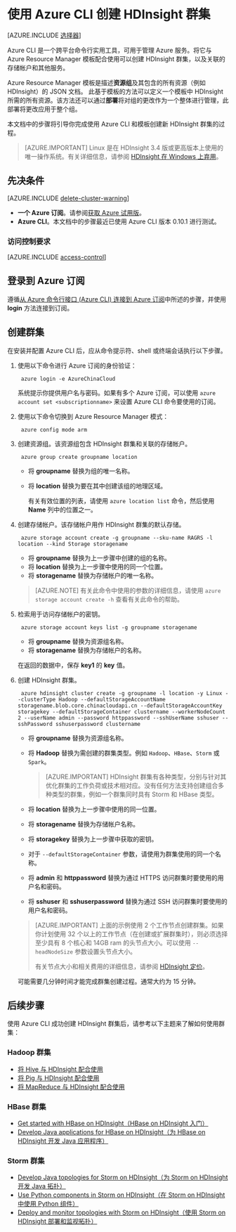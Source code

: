 <!-- not suitable for Mooncake -->

<properties
    pageTitle="使用跨平台 Azure CLI 在 HDInsight 中的 Linux 上创建 Hadoop、HBase 或 Storm 群集 | Azure"
    description="了解如何使用跨平台 Azure CLI、Azure Resource Manager 模板和 Azure REST API 创建 HDInsight 群集。可以指定群集类型（Hadoop、HBase 或 Storm），或使用脚本来安装自定义组件。"
    services="hdinsight"
    documentationcenter=""
    author="Blackmist"
    manager="jhubbard"
    editor="cgronlun"
    tags="azure-portal" />
<tags 
    ms.assetid="50b01483-455c-4d87-b754-2229005a8ab9"
    ms.service="hdinsight"
    ms.devlang="na"
    ms.topic="article"
    ms.tgt_pltfrm="na"
    ms.workload="big-data"
    ms.date="01/12/2017"
    wacn.date="01/25/2017"
    ms.author="larryfr" />

# 使用 Azure CLI 创建 HDInsight 群集

[AZURE.INCLUDE [选择器](../../includes/hdinsight-selector-create-clusters.md)]

Azure CLI 是一个跨平台命令行实用工具，可用于管理 Azure 服务。将它与 Azure Resource Manager 模板配合使用可以创建 HDInsight 群集，以及关联的存储帐户和其他服务。

Azure Resource Manager 模板是描述**资源组**及其包含的所有资源（例如 HDInsight）的 JSON 文档。 此基于模板的方法可以定义一个模板中 HDInsight 所需的所有资源。该方法还可以通过**部署**将对组的更改作为一个整体进行管理，此部署将更改应用于整个组。

本文档中的步骤将引导你完成使用 Azure CLI 和模板创建新 HDInsight 群集的过程。

> [AZURE.IMPORTANT]
Linux 是在 HDInsight 3.4 版或更高版本上使用的唯一操作系统。有关详细信息，请参阅 [HDInsight 在 Windows 上弃用](/documentation/articles/hdinsight-component-versioning/#hdi-version-32-and-33-nearing-deprecation-date)。

## 先决条件

[AZURE.INCLUDE [delete-cluster-warning](../../includes/hdinsight-delete-cluster-warning.md)]

* **一个 Azure 订阅**。请参阅[获取 Azure 试用版](/pricing/1rmb-trial/)。
* **Azure CLI**。本文档中的步骤最近已使用 Azure CLI 版本 0.10.1 进行测试。

### 访问控制要求
[AZURE.INCLUDE [access-control](../../includes/hdinsight-access-control-requirements.md)]

## 登录到 Azure 订阅

遵循[从 Azure 命令行接口 (Azure CLI) 连接到 Azure 订阅](/documentation/articles/xplat-cli-connect/)中所述的步骤，并使用 **login** 方法连接到订阅。

## 创建群集

在安装并配置 Azure CLI 后，应从命令提示符、shell 或终端会话执行以下步骤。

1. 使用以下命令进行 Azure 订阅的身份验证：
   
        azure login -e AzureChinaCloud
   
    系统提示你提供用户名与密码。如果有多个 Azure 订阅，可以使用 `azure account set <subscriptionname>` 来设置 Azure CLI 命令要使用的订阅。
2. 使用以下命令切换到 Azure Resource Manager 模式：
   
        azure config mode arm
3. 创建资源组。该资源组包含 HDInsight 群集和关联的存储帐户。
   
        azure group create groupname location
   
    * 将 **groupname** 替换为组的唯一名称。
    * 将 **location** 替换为要在其中创建该组的地理区域。
     
       有关有效位置的列表，请使用 `azure location list` 命令，然后使用 **Name** 列中的位置之一。
4. 创建存储帐户。该存储帐户用作 HDInsight 群集的默认存储。
   
        azure storage account create -g groupname --sku-name RAGRS -l location --kind Storage storagename
   
    * 将 **groupname** 替换为上一步骤中创建的组的名称。
    * 将 **location** 替换为上一步骤中使用的同一个位置。
    * 将 **storagename** 替换为存储帐户的唯一名称。
     
    > [AZURE.NOTE]
    有关此命令中使用的参数的详细信息，请使用 `azure storage account create -h` 查看有关此命令的帮助。
    > 
    > 
5. 检索用于访问存储帐户的密钥。
   
        azure storage account keys list -g groupname storagename
   
    * 将 **groupname** 替换为资源组名称。
    * 将 **storagename** 替换为存储帐户的名称。
     
     在返回的数据中，保存 **key1** 的 **key** 值。
6. 创建 HDInsight 群集。
   
        azure hdinsight cluster create -g groupname -l location -y Linux --clusterType Hadoop --defaultStorageAccountName storagename.blob.core.chinacloudapi.cn --defaultStorageAccountKey storagekey --defaultStorageContainer clustername --workerNodeCount 2 --userName admin --password httppassword --sshUserName sshuser --sshPassword sshuserpassword clustername
   
    * 将 **groupname** 替换为资源组名称。
    * 将 **Hadoop** 替换为需创建的群集类型。例如 `Hadoop`、`HBase`、`Storm` 或 `Spark`。
     
        > [AZURE.IMPORTANT]
        HDInsight 群集有各种类型，分别与针对其优化群集的工作负荷或技术相对应。没有任何方法支持创建组合多种类型的群集，例如一个群集同时具有 Storm 和 HBase 类型。
        > 
        > 
    * 将 **location** 替换为上一步骤中使用的同一位置。
    * 将 **storagename** 替换为存储帐户名称。
    * 将 **storagekey** 替换为上一步骤中获取的密钥。
    * 对于 `--defaultStorageContainer` 参数，请使用为群集使用的同一个名称。
    * 将 **admin** 和 **httppassword** 替换为通过 HTTPS 访问群集时要使用的用户名和密码。
    * 将 **sshuser** 和 **sshuserpassword** 替换为通过 SSH 访问群集时要使用的用户名和密码。
   
    > [AZURE.IMPORTANT]
    上面的示例使用 2 个工作节点创建群集。如果你计划使用 32 个以上的工作节点（在创建或扩展群集时），则必须选择至少具有 8 个核心和 14GB ram 的头节点大小。可以使用 `--headNodeSize` 参数设置头节点大小。
    > 
    > 有关节点大小和相关费用的详细信息，请参阅 [HDInsight 定价](/pricing/details/hdinsight/)。
     
    可能需要几分钟时间才能完成群集创建过程。通常大约为 15 分钟。

## 后续步骤
使用 Azure CLI 成功创建 HDInsight 群集后，请参考以下主题来了解如何使用群集：

### Hadoop 群集
* [将 Hive 与 HDInsight 配合使用](/documentation/articles/hdinsight-use-hive/)
* [将 Pig 与 HDInsight 配合使用](/documentation/articles/hdinsight-use-pig/)
* [将 MapReduce 与 HDInsight 配合使用](/documentation/articles/hdinsight-use-mapreduce/)

### HBase 群集
* [Get started with HBase on HDInsight（HBase on HDInsight 入门）](/documentation/articles/hdinsight-hbase-tutorial-get-started-linux/)
* [Develop Java applications for HBase on HDInsight（为 HBase on HDInsight 开发 Java 应用程序）](/documentation/articles/hdinsight-hbase-build-java-maven-linux/)

### Storm 群集
* [Develop Java topologies for Storm on HDInsight（为 Storm on HDInsight 开发 Java 拓扑）](/documentation/articles/hdinsight-storm-develop-java-topology/)
* [Use Python components in Storm on HDInsight（在 Storm on HDInsight 中使用 Python 组件）](/documentation/articles/hdinsight-storm-develop-python-topology/)
* [Deploy and monitor topologies with Storm on HDInsight（使用 Storm on HDInsight 部署和监视拓扑）](/documentation/articles/hdinsight-storm-deploy-monitor-topology-linux/)

<!---HONumber=Mooncake_0120_2017-->